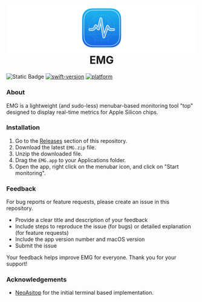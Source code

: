 <p align="center" style="margin-bottom: 0;">
  <img src="assets/banner.png" alt="EMG Banner">
</p>
<h1 align="center" style="margin-top: 0;">EMG</h1>

![Static Badge](https://img.shields.io/badge/License-Apache-orange)
[![swift-version](https://img.shields.io/badge/Swift-6.0-brightgreen.svg)](https://github.com/apple/swift)
[![platform](https://img.shields.io/badge/Platform-macOS_14.0-blue.svg)](https://github.com/apple/swift)

### About
EMG is a lightweight (and sudo-less) menubar-based monitoring tool "top" designed to display real-time metrics for Apple Silicon chips.

### Installation
1. Go to the [Releases](https://github.com/cyrilzakka/EMG/releases) section of this repository.
2. Download the latest `EMG.zip` file.
3. Unzip the downloaded file.
4. Drag the `EMG.app` to your Applications folder.
5. Open the app, right click on the menubar icon, and click on "Start monitoring".

### Feedback
For bug reports or feature requests, please create an issue in this repository. 
- Provide a clear title and description of your feedback
- Include steps to reproduce the issue (for bugs) or detailed explanation (for feature requests)
- Include the app version number and macOS version
- Submit the issue

Your feedback helps improve EMG for everyone. Thank you for your support!

### Acknowledgements
- [NeoAsitop](https://github.com/op06072/NeoAsitop) for the initial terminal based implementation.